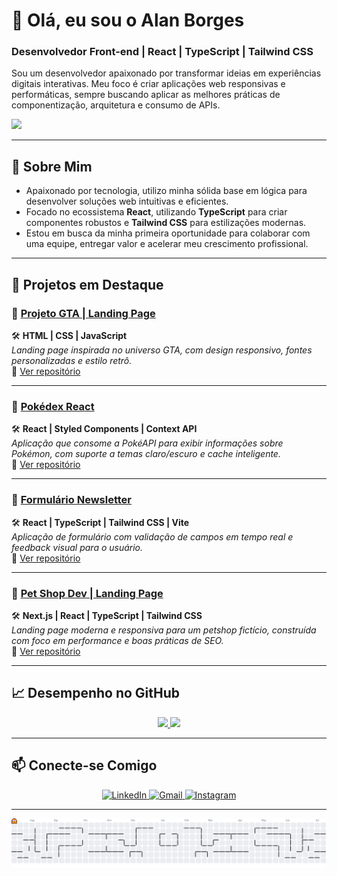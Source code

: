 # 👋 Olá, eu sou o Alan Borges
### Desenvolvedor Front-end | React | TypeScript | Tailwind CSS

Sou um desenvolvedor apaixonado por transformar ideias em experiências digitais interativas. Meu foco é criar aplicações web responsivas e performáticas, sempre buscando aplicar as melhores práticas de componentização, arquitetura e consumo de APIs.

<p align="left">
  <a href="https://skillicons.dev">
    <img src="https://skillicons.dev/icons?i=html,css,js,ts,react,tailwind,git,github,vscode,figma" />
  </a>
</p>

---

## 🚀 Sobre Mim

- Apaixonado por tecnologia, utilizo minha sólida base em lógica para desenvolver soluções web intuitivas e eficientes.
- Focado no ecossistema **React**, utilizando **TypeScript** para criar componentes robustos e **Tailwind CSS** para estilizações modernas.
- Estou em busca da minha primeira oportunidade para colaborar com uma equipe, entregar valor e acelerar meu crescimento profissional.

---

## 💼 Projetos em Destaque

### 🔗 [Projeto GTA | Landing Page](https://alanborgesdev.github.io/gta-landing-page)
🛠️ **HTML | CSS | JavaScript**  
*Landing page inspirada no universo GTA, com design responsivo, fontes personalizadas e estilo retrô.*  
📂 [Ver repositório](https://github.com/alanborgesdev/gta-landing-page)

---

### 🔗 [Pokédex React](https://pokedex-ecru-seven.vercel.app/)   
🛠️ **React | Styled Components | Context API**  
*Aplicação que consome a PokéAPI para exibir informações sobre Pokémon, com suporte a temas claro/escuro e cache inteligente.*  
📂 [Ver repositório](https://github.com/alanborgesdev/pokedex)  

---

### 🔗 [Formulário Newsletter](https://formulario-newsletter-phi.vercel.app/)   
🛠️ **React | TypeScript | Tailwind CSS | Vite**  
*Aplicação de formulário com validação de campos em tempo real e feedback visual para o usuário.*  
📂 [Ver repositório](https://github.com/alanborgesdev/formulario-newsletter)  

---

### 🔗 [Pet Shop Dev | Landing Page](https://petdev-landing-nextjs.vercel.app/)
🛠️ **Next.js | React | TypeScript | Tailwind CSS**  
*Landing page moderna e responsiva para um petshop fictício, construída com foco em performance e boas práticas de SEO.*  
📂 [Ver repositório](https://github.com/alanborgesdev/petdev-landing-nextjs) 

---

## 📈 Desempenho no GitHub

<div align="center">
  <a href="https://github.com/alanborgesdev">
    <img height="180em" src="https://github-readme-stats.vercel.app/api?username=alanborgesdev&show_icons=true&theme=tokyonight&include_all_commits=true&count_private=true"/>
    <img height="180em" src="https://github-readme-stats.vercel.app/api/top-langs/?username=alanborgesdev&layout=compact&langs_count=6&theme=tokyonight"/>
  </a>
</div>

---

## 📫 Conecte-se Comigo

<p align="center">
  <a href="https://www.linkedin.com/in/alanborgesdev/" target="_blank">
    <img src="https://img.shields.io/badge/LinkedIn-0077B5?style=for-the-badge&logo=linkedin&logoColor=white" alt="LinkedIn"/>
  </a>
  <a href="mailto:alanborgesdev0@gmail.com">
    <img src="https://img.shields.io/badge/Gmail-D14836?style=for-the-badge&logo=gmail&logoColor=white" alt="Gmail"/>
  </a>
  <a href="https://instagram.com/alanborges.dev" target="_blank">
    <img src="https://img.shields.io/badge/Instagram-E4405F?style=for-the-badge&logo=instagram&logoColor=white" alt="Instagram"/>
  </a>
</p>

---

<picture>
  <source media="(prefers-color-scheme: dark)" srcset="https://raw.githubusercontent.com/eduardavieira-dev/eduardavieira-dev/output/pacman-contribution-graph-dark.svg">
  <source media="(prefers-color-scheme: light)" srcset="https://raw.githubusercontent.com/eduardavieira-dev/eduardavieira-dev/output/pacman-contribution-graph.svg">
  <img alt="pacman contribution graph" src="https://raw.githubusercontent.com/eduardavieira-dev/eduardavieira-dev/output/pacman-contribution-graph.svg">
</picture>
